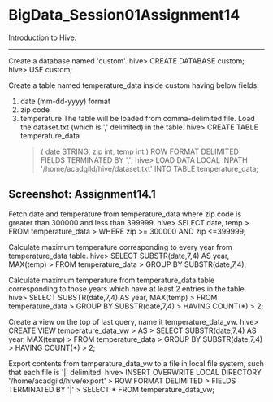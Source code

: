 # BigData_Session01Assignment14
Introduction to Hive.

----------------------------------------------------------------------------------------------------------------------------
Create a database named 'custom'.
hive> CREATE DATABASE custom;
hive> USE custom;

Create a table named temperature_data inside custom having below fields:
1. date (mm-dd-yyyy) format
2. zip code
3. temperature
The table will be loaded from comma-delimited file.
Load the dataset.txt (which is ',' delimited) in the table.
hive> CREATE TABLE temperature_data
    > (
    > date STRING,
    > zip int,
    > temp int
    > )
    > ROW FORMAT DELIMITED
    > FIELDS TERMINATED BY ',';
hive> LOAD DATA LOCAL INPATH '/home/acadgild/hive/dataset.txt'
    > INTO TABLE temperature_data;
    
Screenshot: Assignment14.1
----------------------------------------------------------------------------------------------------------------------------

Fetch date and temperature from temperature_data where zip code is greater than
300000 and less than 399999.
hive> SELECT date, temp
    > FROM temperature_data
    > WHERE zip >= 300000 AND zip <=399999;

Calculate maximum temperature corresponding to every year from temperature_data
table.
hive> SELECT SUBSTR(date,7,4) AS year, MAX(temp)
    > FROM temperature_data
    > GROUP BY SUBSTR(date,7,4);

Calculate maximum temperature from temperature_data table corresponding to those
years which have at least 2 entries in the table.
hive> SELECT SUBSTR(date,7,4) AS year, MAX(temp)
    > FROM temperature_data
    > GROUP BY SUBSTR(date,7,4)
    > HAVING COUNT(*) > 2;

Create a view on the top of last query, name it temperature_data_vw.
hive> CREATE VIEW temperature_data_vw
    > AS
    > SELECT SUBSTR(date,7,4) AS year, MAX(temp)
    > FROM temperature_data
    > GROUP BY SUBSTR(date,7,4)
    > HAVING COUNT(*) > 2;
    
Export contents from temperature_data_vw to a file in local file system, such that each
file is '|' delimited.
hive> INSERT OVERWRITE LOCAL DIRECTORY '/home/acadgild/hive/export'
    > ROW FORMAT DELIMITED
    > FIELDS TERMINATED BY '|'
    > SELECT * FROM temperature_data_vw;

